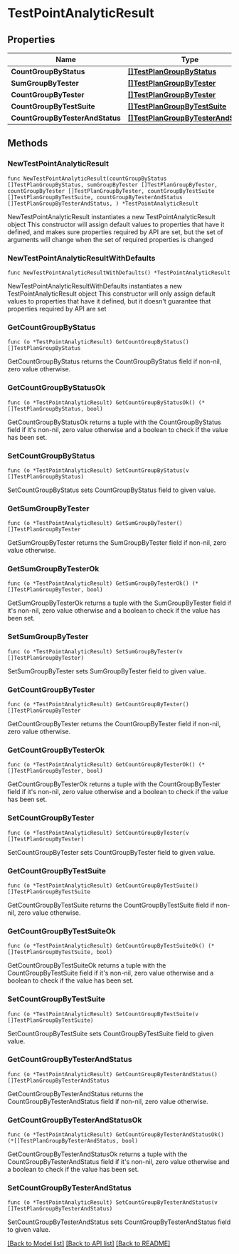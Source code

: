 # TestPointAnalyticResult

## Properties

Name | Type | Description | Notes
------------ | ------------- | ------------- | -------------
**CountGroupByStatus** | [**[]TestPlanGroupByStatus**](TestPlanGroupByStatus.md) |  | 
**SumGroupByTester** | [**[]TestPlanGroupByTester**](TestPlanGroupByTester.md) |  | 
**CountGroupByTester** | [**[]TestPlanGroupByTester**](TestPlanGroupByTester.md) |  | 
**CountGroupByTestSuite** | [**[]TestPlanGroupByTestSuite**](TestPlanGroupByTestSuite.md) |  | 
**CountGroupByTesterAndStatus** | [**[]TestPlanGroupByTesterAndStatus**](TestPlanGroupByTesterAndStatus.md) |  | 

## Methods

### NewTestPointAnalyticResult

`func NewTestPointAnalyticResult(countGroupByStatus []TestPlanGroupByStatus, sumGroupByTester []TestPlanGroupByTester, countGroupByTester []TestPlanGroupByTester, countGroupByTestSuite []TestPlanGroupByTestSuite, countGroupByTesterAndStatus []TestPlanGroupByTesterAndStatus, ) *TestPointAnalyticResult`

NewTestPointAnalyticResult instantiates a new TestPointAnalyticResult object
This constructor will assign default values to properties that have it defined,
and makes sure properties required by API are set, but the set of arguments
will change when the set of required properties is changed

### NewTestPointAnalyticResultWithDefaults

`func NewTestPointAnalyticResultWithDefaults() *TestPointAnalyticResult`

NewTestPointAnalyticResultWithDefaults instantiates a new TestPointAnalyticResult object
This constructor will only assign default values to properties that have it defined,
but it doesn't guarantee that properties required by API are set

### GetCountGroupByStatus

`func (o *TestPointAnalyticResult) GetCountGroupByStatus() []TestPlanGroupByStatus`

GetCountGroupByStatus returns the CountGroupByStatus field if non-nil, zero value otherwise.

### GetCountGroupByStatusOk

`func (o *TestPointAnalyticResult) GetCountGroupByStatusOk() (*[]TestPlanGroupByStatus, bool)`

GetCountGroupByStatusOk returns a tuple with the CountGroupByStatus field if it's non-nil, zero value otherwise
and a boolean to check if the value has been set.

### SetCountGroupByStatus

`func (o *TestPointAnalyticResult) SetCountGroupByStatus(v []TestPlanGroupByStatus)`

SetCountGroupByStatus sets CountGroupByStatus field to given value.


### GetSumGroupByTester

`func (o *TestPointAnalyticResult) GetSumGroupByTester() []TestPlanGroupByTester`

GetSumGroupByTester returns the SumGroupByTester field if non-nil, zero value otherwise.

### GetSumGroupByTesterOk

`func (o *TestPointAnalyticResult) GetSumGroupByTesterOk() (*[]TestPlanGroupByTester, bool)`

GetSumGroupByTesterOk returns a tuple with the SumGroupByTester field if it's non-nil, zero value otherwise
and a boolean to check if the value has been set.

### SetSumGroupByTester

`func (o *TestPointAnalyticResult) SetSumGroupByTester(v []TestPlanGroupByTester)`

SetSumGroupByTester sets SumGroupByTester field to given value.


### GetCountGroupByTester

`func (o *TestPointAnalyticResult) GetCountGroupByTester() []TestPlanGroupByTester`

GetCountGroupByTester returns the CountGroupByTester field if non-nil, zero value otherwise.

### GetCountGroupByTesterOk

`func (o *TestPointAnalyticResult) GetCountGroupByTesterOk() (*[]TestPlanGroupByTester, bool)`

GetCountGroupByTesterOk returns a tuple with the CountGroupByTester field if it's non-nil, zero value otherwise
and a boolean to check if the value has been set.

### SetCountGroupByTester

`func (o *TestPointAnalyticResult) SetCountGroupByTester(v []TestPlanGroupByTester)`

SetCountGroupByTester sets CountGroupByTester field to given value.


### GetCountGroupByTestSuite

`func (o *TestPointAnalyticResult) GetCountGroupByTestSuite() []TestPlanGroupByTestSuite`

GetCountGroupByTestSuite returns the CountGroupByTestSuite field if non-nil, zero value otherwise.

### GetCountGroupByTestSuiteOk

`func (o *TestPointAnalyticResult) GetCountGroupByTestSuiteOk() (*[]TestPlanGroupByTestSuite, bool)`

GetCountGroupByTestSuiteOk returns a tuple with the CountGroupByTestSuite field if it's non-nil, zero value otherwise
and a boolean to check if the value has been set.

### SetCountGroupByTestSuite

`func (o *TestPointAnalyticResult) SetCountGroupByTestSuite(v []TestPlanGroupByTestSuite)`

SetCountGroupByTestSuite sets CountGroupByTestSuite field to given value.


### GetCountGroupByTesterAndStatus

`func (o *TestPointAnalyticResult) GetCountGroupByTesterAndStatus() []TestPlanGroupByTesterAndStatus`

GetCountGroupByTesterAndStatus returns the CountGroupByTesterAndStatus field if non-nil, zero value otherwise.

### GetCountGroupByTesterAndStatusOk

`func (o *TestPointAnalyticResult) GetCountGroupByTesterAndStatusOk() (*[]TestPlanGroupByTesterAndStatus, bool)`

GetCountGroupByTesterAndStatusOk returns a tuple with the CountGroupByTesterAndStatus field if it's non-nil, zero value otherwise
and a boolean to check if the value has been set.

### SetCountGroupByTesterAndStatus

`func (o *TestPointAnalyticResult) SetCountGroupByTesterAndStatus(v []TestPlanGroupByTesterAndStatus)`

SetCountGroupByTesterAndStatus sets CountGroupByTesterAndStatus field to given value.



[[Back to Model list]](../README.md#documentation-for-models) [[Back to API list]](../README.md#documentation-for-api-endpoints) [[Back to README]](../README.md)


